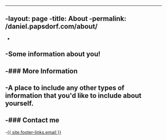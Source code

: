 ----
-layout: page
-title: About
-permalink: /daniel.papsdorf.com/about/
----
-
-Some information about you!
-
-### More Information
-
-A place to include any other types of information that you'd like to include about yourself.
-
-### Contact me
-
-[{{ site.footer-links.email }}](mailto:site.footer-links.email)
